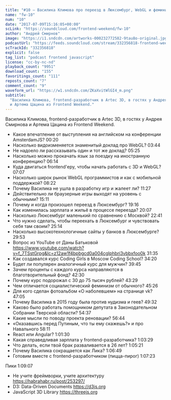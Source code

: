 ```yaml
---
title: "#10 – Василика Климова про переезд в Люксембург, WebGL и феминизм"
name: "fw-10"
num: "10"
date: "2017-07-09T15:16:05+00:00"
scLink: "https://soundcloud.com/frontend-weekend/fw-10"
author: "Андрей Смирнов"
image: "https://i1.sndcdn.com/artworks-000232772582-9tau8o-original.jpg"
podcastUrl: "https://feeds.soundcloud.com/stream/332356818-frontend-weekend-fw-10.m4a"
scTrackId: "332356818"
explicit: false
tag_list: "podcast frontend javascript"
license: "cc-by-nc-nd"
playback_count: "9951"
download_count: "155"
favoritings_count: "111"
reposts_count: "7"
comment_count: "9"
waveform_url: "https://w1.sndcdn.com/ZKaXvitWlGI4_m.png"
subtitle:
  "Василика Климова, frontend-разработчик в Artec 3D, в гостях у Андрея Смирнова
  и Артема Цацина из Frontend Weekend."
---
```


Василика Климова, frontend-разработчик в Artec 3D, в гостях у Андрея Смирнова и
Артема Цацина из Frontend Weekend.

- Какое впечатление от выступления на английском на конференции AmsterdamJS?
  <timecode sec="20">00:20</timecode>
- Насколько видоизменяется знаменитый доклад про WebGL?
  <timecode sec="224">03:44</timecode>
- Не надоело ли рассказывать один и тот же доклад?
  <timecode sec="325">05:25</timecode>
- Насколько можно прокачать язык за поездку на иностранную конференцию?
  <timecode sec="374">06:14</timecode>
- Куда двигаться frontend'еру, чтобы начать работать с 3D и WebGL?
  <timecode sec="427">07:07</timecode>
- Насколько широк рынок WebGL программистов и как с мобильной поддержкой?
  <timecode sec="502">08:22</timecode>
- Почему Василика не ушла в разработку игр и жалеет ли?
  <timecode sec="687">11:27</timecode>
- Действительно ли браузерные игры выходят на уровень с обычными?
  <timecode sec="911">15:11</timecode>
- Почему и когда произошел переезд в Люксембург?
  <timecode sec="1156">19:16</timecode>
- Как изменилась зарплата и жильё в процессе переезда?
  <timecode sec="1207">20:07</timecode>
- Насколько Люксембург маленький по сравнению с Москвой?
  <timecode sec="1361">22:41</timecode>
- Что нужно сделать, чтобы переехать в Люксембург и чувствовать себя там своим?
  <timecode sec="1514">25:14</timecode>
- Насколько высокотехнологичные сайты у банков в Люксембурге?
  <timecode sec="1793">29:53</timecode>
- Вопрос из YouTube от Даны Батьковой
  <https://www.youtube.com/watch?v=f_7TSstGrpg&lc=z12aw1f4bpbgcd0a004cglphbri3vbbxfoo0k>
  <timecode sec="1895">31:35</timecode>
- Как создавался курс Coding Girls в Moscow Coding School?
  <timecode sec="2060">34:20</timecode>
- Будет ли популярен аналогичный курс для мужчин?
  <timecode sec="2385">39:45</timecode>
- Зачем проценты с каждого курса направляются в благотворительный фонд?
  <timecode sec="2550">42:30</timecode>
- Почему курс подорожал с 30 до 75 тысяч рублей?
  <timecode sec="2609">43:29</timecode>
- Чем отличается социалистический феминизм от обычного?
  <timecode sec="2726">45:26</timecode>
- Для кого сделан фотоальбом «О наболевшем» на странице vk?
  <timecode sec="2825">47:05</timecode>
- Почему Василика в 2015 году была против нудизма и геев?
  <timecode sec="2972">49:32</timecode>
- Каково было работать помощником депутата в Законодательном Собрании Тверской
  области? <timecode sec="3277">54:37</timecode>
- Какие мысли по поводу проекта реновации? <timecode sec="3404">56:44</timecode>
- «Оказавшись перед Путиным, что ты ему скажешь?» и про Навального
  <timecode sec="3491">58:11</timecode>
- React или Angular? <timecode sec="3690">1:01:30</timecode>
- Какая справедливая зарплата у frontend-разработчика?
  <timecode sec="3809">1:03:29</timecode>
- Что делать, если твой брак разваливается в 26 лет?
  <timecode sec="3921">1:05:21</timecode>
- Почему Василика сокращается как Лика? <timecode sec="4009">1:06:49</timecode>
- Готовим вместе с frontend-разработчиком (пицца-пирог)
  <timecode sec="4043">1:07:23</timecode>

Пики <timecode sec="4147">1:09:07</timecode>

- Не учите фреймворки, учите архитектуру <https://habrahabr.ru/post/253297/>
- D3: Data-Driven Documents <https://d3js.org>
- JavaScript 3D Library <https://threejs.org>
